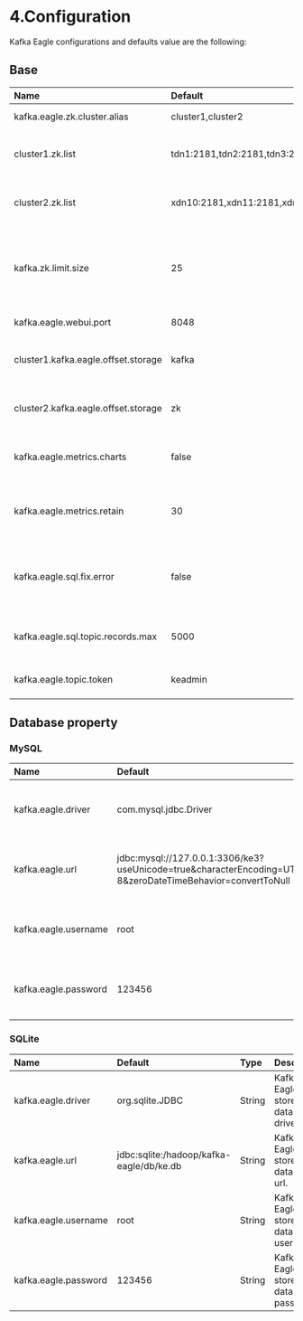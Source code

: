 # 4.Configuration

Kafka Eagle configurations and defaults value are the following:

## Base

| Name | Default | Type | Describe |
| :--- | :--- | :--- | :--- |
| kafka.eagle.zk.cluster.alias | cluster1,cluster2 | String | Multi-kafka cluser alias. |
| cluster1.zk.list | tdn1:2181,tdn2:2181,tdn3:2181 | String | Kafka cluster1 zookeeper address. |
| cluster2.zk.list | xdn10:2181,xdn11:2181,xdn12:2181 | String | Kafka cluster2 zookeeper address. |
| kafka.zk.limit.size | 25 | Int | Kafka Eagle maximum number of connections for the Zookeeper client. |
| kafka.eagle.webui.port | 8048 | Int | Kafka Eagle WebUI port. |
| cluster1.kafka.eagle.offset.storage | kafka | String | Kafka offsets stored in kafka topic. |
| cluster2.kafka.eagle.offset.storage | zk | String | Kafka offsets stored in zookeeper. |
| kafka.eagle.metrics.charts | false | Boolean | Kafka Eagle default disable metrics. |
| kafka.eagle.metrics.retain | 30 | Int | Kafka Eagle default retain metrics data. |
| kafka.eagle.sql.fix.error | false | Boolean | Kafka Eagle default disable fixed kafka sql query error. |
| kafka.eagle.sql.topic.records.max | 5000 | Long | Kafka Eagle SQL query topic max records. |
| kafka.eagle.topic.token | keadmin | String | Kafka Eagle delete topic token. |

## Database property

### MySQL

| Name | Default | Type | Describe |
| :--- | :--- | :--- | :--- |
| kafka.eagle.driver | com.mysql.jdbc.Driver | String | Kafka Eagle store database driver. |
| kafka.eagle.url | jdbc:mysql://127.0.0.1:3306/ke3?useUnicode=true&characterEncoding=UTF-8&zeroDateTimeBehavior=convertToNull | String | Kafka Eagle store database url. |
| kafka.eagle.username | root | String | Kafka Eagle store database username. |
| kafka.eagle.password | 123456 | String | Kafka Eagle store database password. |

### SQLite

| Name | Default | Type | Describe |
| :--- | :--- | :--- | :--- |
| kafka.eagle.driver | org.sqlite.JDBC | String | Kafka Eagle store database driver. |
| kafka.eagle.url | jdbc:sqlite:/hadoop/kafka-eagle/db/ke.db | String | Kafka Eagle store database url. |
| kafka.eagle.username | root | String | Kafka Eagle store database username. |
| kafka.eagle.password | 123456 | String | Kafka Eagle store database password. |

